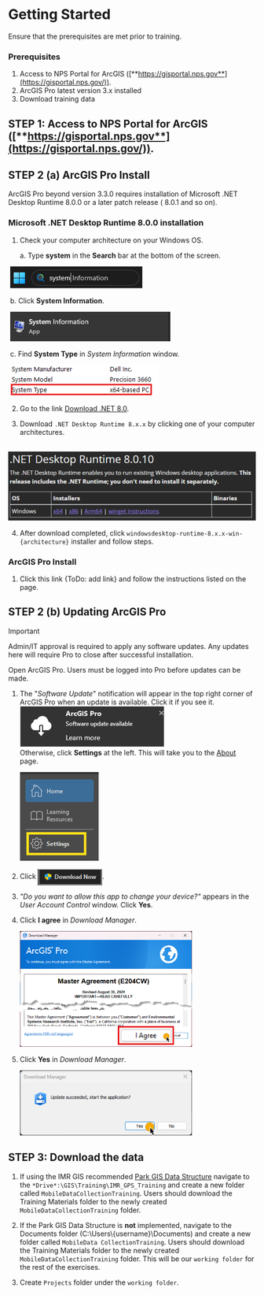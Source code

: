 # Getting Started

Ensure that the prerequisites are met prior to training.

### Prerequisites

1. Access to NPS Portal for ArcGIS ([**https://gisportal.nps.gov**](https://gisportal.nps.gov/)).
2. ArcGIS Pro latest version 3.x installed
3. Download training data

## STEP 1: Access to NPS Portal for ArcGIS ([**https://gisportal.nps.gov**](https://gisportal.nps.gov/)).

<!-- ToDo: Get instructions -->

## STEP 2 (a) ArcGIS Pro Install

ArcGIS Pro beyond version 3.3.0 requires installation of Microsoft .NET Desktop Runtime 8.0.0 or a later patch release (
8.0.1 and so on).

### Microsoft .NET Desktop Runtime 8.0.0 installation

1. Check your computer architecture on your Windows OS.

   a. Type **system** in the **Search** bar at the bottom of the screen.


​	![windows11_search_bar](../../assets/images/windows11_search_bar.png)

​	b. Click **System Information**.

​	![windows11_system_information_button](../../assets/images/windows11_system_information_button.png)

​	c. Find **System Type** in *System Information* window.

​	![windows11_system_type](../../assets/images/windows11_system_type.png)

2. Go to the link [Download .NET 8.0](https://dotnet.microsoft.com/en-us/download/dotnet/8.0).

3. Download ```.NET Desktop Runtime 8.x.x``` by clicking one of your computer architectures.

​	![dotnet_desktop_runtime](../../assets/images/dotnet_desktop_runtime_8.0.10.png)	

4. After download completed, click ```windowsdesktop-runtime-8.x.x-win-{architecture}``` installer and follow steps.

### ArcGIS Pro Install

1. <!--Click this link--> Click this link {ToDo: add link} and follow the instructions listed on the page.

## STEP 2 (b) Updating ArcGIS Pro

> [!IMPORTANT]
>
> Admin/IT approval is required to apply any software updates. Any updates here will require Pro to close after
> successful installation.

Open ArcGIS Pro. Users must be logged into Pro before updates can be made.
<ol>
   <li>
      <p>The "<i>Software Update</i>" notification will appear in the top right corner of ArcGIS Pro when an update is available. Click it if you see it.<br>
      <img src="../../assets/images/arcgispro-update-available-window.png" alt="arcgispro-update-available-window"/><br>
      Otherwise, click <b>Settings</b> at the left. This will take you to the <a href="../../assets/images/arcgispro-about.png">About</a> page.</p>
      <img src="../../assets/images/arcgispro-settings.png" alt="arcgispro-settings"/>
   </li>

   <li>
      <p>Click 
      <img style="display:inline-block;vertical-align: middle;" src="../../assets/images/arcgispro-download-now.png" alt="arcgispro-download-now"/>.
      </p>
   </li>

   <li>
      <p><i>"Do you want to allow this app to change your device?"</i> appears in the <i>User Account Control</i> window. 
      Click <b>Yes</b>.</p>
   </li>

   <li>
      <p>Click <b>I agree</b> in <i>Download Manager</i>.</p>
      <img src="../../assets/images/arcgispro-master-agreement-i-agree.png" alt="arcgispro-download-manager-i-agree" style="width:350px;"/>
   </li>

   <li>
      <p>Click <b>Yes</b> in <i>Download Manager</i>.</p>
      <img src="../../assets/images/arcgispro-restart-after-update.png" alt="arcgispro-restart-after-update" style="width:350px;"/>
   </li>
</ol>

## STEP 3: Download the data

<!-- ToDo: Check link and steps -->

1. If using the IMR GIS
   recommended [Park GIS Data Structure](https://imrgis.nps.gov/storage/app/media/Documents/Data-Management/GISDataStructure-May2019.pdf)
   navigate to the ```*Drive*:\GIS\Training\IMR_GPS_Training``` and create a new folder called
   ```MobileDataCollectionTraining```. Users should download the Training Materials folder to the newly created
   ```MobileDataCollectionTraining``` folder.

2. If the Park GIS Data Structure is **not** implemented, navigate to the Documents
   folder (C:\Users\\{username}\Documents) and create a new folder called ```MobileData
   CollectionTraining```. Users should download the Training Materials folder to
   the newly created ```MobileDataCollectionTraining``` folder. This will be our
   ```working folder``` for the rest of the exercises.

3. Create ```Projects``` folder under the ```working folder```.

<!-- END -->
<br>
<br>
<br>
<br>
<br>



